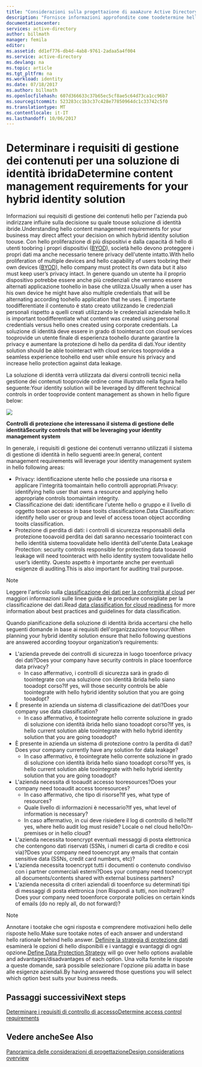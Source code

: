 ```yaml
---
title: "Considerazioni sulla progettazione di aaaAzure Active Directory ibrido identità - determinare i requisiti di gestione del contenuto | Documenti Microsoft"
description: "Fornisce informazioni approfondite come toodetermine hello requisiti di gestione dei contenuti dell'azienda. In genere quando un utente ha il proprio dispositivo potrebbe essere anche più credenziali che verranno essere alternati applicazione toohello in base che utilizza. È importante toodifferentiate il contenuto è stato creato utilizzando le credenziali personali rispetto a quelli creati utilizzando le credenziali aziendale hello. La soluzione di identità deve essere in grado di toointeract con cloud services tooprovide un utente finale di esperienza toohello durante garantire la privacy e aumentare la protezione di hello da perdita di dati."
documentationcenter: 
services: active-directory
author: billmath
manager: femila
editor: 
ms.assetid: dd1ef776-db4d-4ab8-9761-2adaa5a4f004
ms.service: active-directory
ms.devlang: na
ms.topic: article
ms.tgt_pltfrm: na
ms.workload: identity
ms.date: 07/18/2017
ms.author: billmath
ms.openlocfilehash: 607d366633c37b65ec5cf8ae5c64d73ca1cc96b7
ms.sourcegitcommit: 523283cc1b3c37c428e77850964dc1c33742c5f0
ms.translationtype: MT
ms.contentlocale: it-IT
ms.lasthandoff: 10/06/2017
---
```

# <a name="determine-content-management-requirements-for-your-hybrid-identity-solution"></a><span data-ttu-id="83ef0-106">Determinare i requisiti di gestione dei contenuti per una soluzione di identità ibrida</span><span class="sxs-lookup"><span data-stu-id="83ef0-106">Determine content management requirements for your hybrid identity solution</span></span>
<span data-ttu-id="83ef0-107">Informazioni sui requisiti di gestione dei contenuti hello per l'azienda può indirizzare influire sulla decisione su quale toouse soluzione di identità ibride.</span><span class="sxs-lookup"><span data-stu-id="83ef0-107">Understanding hello content management requirements for your business may direct affect your decision on which hybrid identity solution toouse.</span></span> <span data-ttu-id="83ef0-108">Con hello proliferazione di più dispositivi e dalla capacità di hello di utenti toobring i propri dispositivi ([BYOD](http://aka.ms/byodcg)), società hello devono proteggere i propri dati ma anche necessario tenere privacy dell'utente intatto.</span><span class="sxs-lookup"><span data-stu-id="83ef0-108">With hello proliferation of multiple devices and hello capability of users toobring their own devices ([BYOD](http://aka.ms/byodcg)), hello company must protect its own data but it also must keep user’s privacy intact.</span></span> <span data-ttu-id="83ef0-109">In genere quando un utente ha il proprio dispositivo potrebbe essere anche più credenziali che verranno essere alternati applicazione toohello in base che utilizza.</span><span class="sxs-lookup"><span data-stu-id="83ef0-109">Usually when a user has his own device he might have also multiple credentials that will be alternating according toohello application that he uses.</span></span> <span data-ttu-id="83ef0-110">È importante toodifferentiate il contenuto è stato creato utilizzando le credenziali personali rispetto a quelli creati utilizzando le credenziali aziendale hello.</span><span class="sxs-lookup"><span data-stu-id="83ef0-110">It is important toodifferentiate what content was created using personal credentials versus hello ones created using corporate credentials.</span></span> <span data-ttu-id="83ef0-111">La soluzione di identità deve essere in grado di toointeract con cloud services tooprovide un utente finale di esperienza toohello durante garantire la privacy e aumentare la protezione di hello da perdita di dati.</span><span class="sxs-lookup"><span data-stu-id="83ef0-111">Your identity solution should be able toointeract with cloud services tooprovide a seamless experience toohello end user while ensure his privacy and increase hello protection against data leakage.</span></span> 

<span data-ttu-id="83ef0-112">La soluzione di identità verrà utilizzata dai diversi controlli tecnici nella gestione dei contenuti tooprovide ordine come illustrato nella figura hello seguente:</span><span class="sxs-lookup"><span data-stu-id="83ef0-112">Your identity solution will be leveraged by different technical controls in order tooprovide content management as shown in hello figure below:</span></span>

![](./media/hybrid-id-design-considerations/securitycontrols.png)

<span data-ttu-id="83ef0-113">**Controlli di protezione che interessano il sistema di gestione delle identità**</span><span class="sxs-lookup"><span data-stu-id="83ef0-113">**Security controls that will be leveraging your identity management system**</span></span>

<span data-ttu-id="83ef0-114">In generale, i requisiti di gestione dei contenuti verranno utilizzati il sistema di gestione di identità in hello seguenti aree:</span><span class="sxs-lookup"><span data-stu-id="83ef0-114">In general, content management requirements will leverage your identity management system in hello following areas:</span></span>

* <span data-ttu-id="83ef0-115">Privacy: identificazione utente hello che possiede una risorsa e applicare l'integrità toomaintain hello controlli appropriati.</span><span class="sxs-lookup"><span data-stu-id="83ef0-115">Privacy: identifying hello user that owns a resource and applying hello appropriate controls toomaintain integrity.</span></span>
* <span data-ttu-id="83ef0-116">Classificazione dei dati: identificare l'utente hello o gruppo e il livello di oggetto tooan accesso in base tooits classificazione.</span><span class="sxs-lookup"><span data-stu-id="83ef0-116">Data Classification: identify hello user or group and level of access tooan object according tooits classification.</span></span> 
* <span data-ttu-id="83ef0-117">Protezione di perdita di dati: i controlli di sicurezza responsabili della protezione tooavoid perdita dei dati saranno necessario toointeract con hello identità sistema toovalidate hello identità dell'utente.</span><span class="sxs-lookup"><span data-stu-id="83ef0-117">Data Leakage Protection: security controls responsible for protecting data tooavoid leakage will need toointeract with hello identity system toovalidate hello user’s identity.</span></span> <span data-ttu-id="83ef0-118">Questo aspetto è importante anche per eventuali esigenze di auditing.</span><span class="sxs-lookup"><span data-stu-id="83ef0-118">This is also important for auditing trail purpose.</span></span>

> [!NOTE]
> <span data-ttu-id="83ef0-119">Leggere l'articolo sulla [classificazione dei dati per la conformità al cloud](http://download.microsoft.com/download/0/A/3/0A3BE969-85C5-4DD2-83B6-366AA71D1FE3/Data-Classification-for-Cloud-Readiness.pdf) per maggiori informazioni sulle linee guida e le procedure consigliate per la classificazione dei dati.</span><span class="sxs-lookup"><span data-stu-id="83ef0-119">Read [data classification for cloud readiness](http://download.microsoft.com/download/0/A/3/0A3BE969-85C5-4DD2-83B6-366AA71D1FE3/Data-Classification-for-Cloud-Readiness.pdf) for more information about best practices and guidelines for data classification.</span></span>
> 
> 

<span data-ttu-id="83ef0-120">Quando pianificazione della soluzione di identità ibrida accertarsi che hello seguenti domande in base ai requisiti dell'organizzazione tooyour:</span><span class="sxs-lookup"><span data-stu-id="83ef0-120">When planning your hybrid identity solution ensure that hello following questions are answered according tooyour organization’s requirements:</span></span>

* <span data-ttu-id="83ef0-121">L'azienda prevede dei controlli di sicurezza in luogo tooenforce privacy dei dati?</span><span class="sxs-lookup"><span data-stu-id="83ef0-121">Does your company have security controls in place tooenforce data privacy?</span></span>
  * <span data-ttu-id="83ef0-122">In caso affermativo, i controlli di sicurezza sarà in grado di toointegrate con una soluzione con identità ibrida hello siano tooadopt corso?</span><span class="sxs-lookup"><span data-stu-id="83ef0-122">If yes, will those security controls be able toointegrate with hello hybrid identity solution that you are going tooadopt?</span></span>
* <span data-ttu-id="83ef0-123">È presente in azienda un sistema di classificazione dei dati?</span><span class="sxs-lookup"><span data-stu-id="83ef0-123">Does your company use data classification?</span></span>
  * <span data-ttu-id="83ef0-124">In caso affermativo, è toointegrate hello corrente soluzione in grado di soluzione con identità ibrida hello siano tooadopt corso?</span><span class="sxs-lookup"><span data-stu-id="83ef0-124">If yes, is hello current solution able toointegrate with hello hybrid identity solution that you are going tooadopt?</span></span>
* <span data-ttu-id="83ef0-125">È presente in azienda un sistema di protezione contro la perdita di dati?</span><span class="sxs-lookup"><span data-stu-id="83ef0-125">Does your company currently have any solution for data leakage?</span></span> 
  * <span data-ttu-id="83ef0-126">In caso affermativo, è toointegrate hello corrente soluzione in grado di soluzione con identità ibrida hello siano tooadopt corso?</span><span class="sxs-lookup"><span data-stu-id="83ef0-126">If yes, is hello current solution able toointegrate with hello hybrid identity solution that you are going tooadopt?</span></span>
* <span data-ttu-id="83ef0-127">L'azienda necessita di tooaudit accesso tooresources?</span><span class="sxs-lookup"><span data-stu-id="83ef0-127">Does your company need tooaudit access tooresources?</span></span>
  * <span data-ttu-id="83ef0-128">In caso affermativo, che tipo di risorse?</span><span class="sxs-lookup"><span data-stu-id="83ef0-128">If yes, what type of resources?</span></span>
  * <span data-ttu-id="83ef0-129">Quale livello di informazioni è necessario?</span><span class="sxs-lookup"><span data-stu-id="83ef0-129">If yes, what level of information is necessary?</span></span>
  * <span data-ttu-id="83ef0-130">In caso affermativo, in cui deve risiedere il log di controllo di hello?</span><span class="sxs-lookup"><span data-stu-id="83ef0-130">If yes, where hello audit log must reside?</span></span> <span data-ttu-id="83ef0-131">Locale o nel cloud hello?</span><span class="sxs-lookup"><span data-stu-id="83ef0-131">On-premises or in hello cloud?</span></span>
* <span data-ttu-id="83ef0-132">L'azienda necessita tooencrypt eventuali messaggi di posta elettronica che contengono dati riservati (SSNs, i numeri di carta di credito e così via)?</span><span class="sxs-lookup"><span data-stu-id="83ef0-132">Does your company need tooencrypt any emails that contain sensitive data (SSNs, credit card numbers, etc)?</span></span>
* <span data-ttu-id="83ef0-133">L'azienda necessita tooencrypt tutti i documenti o contenuto condiviso con i partner commerciali esterni?</span><span class="sxs-lookup"><span data-stu-id="83ef0-133">Does your company need tooencrypt all documents/contents shared with external business partners?</span></span>
* <span data-ttu-id="83ef0-134">L'azienda necessita di criteri aziendali di tooenforce su determinati tipi di messaggi di posta elettronica (non Rispondi a tutti, non inoltrare)?</span><span class="sxs-lookup"><span data-stu-id="83ef0-134">Does your company need tooenforce corporate policies on certain kinds of emails (do no reply all, do not forward)?</span></span>

> [!NOTE]
> <span data-ttu-id="83ef0-135">Annotare i tootake che ogni risposta e comprendere motivazioni hello delle risposte hello.</span><span class="sxs-lookup"><span data-stu-id="83ef0-135">Make sure tootake notes of each answer and understand hello rationale behind hello answer.</span></span> <span data-ttu-id="83ef0-136">[Definire la strategia di protezione dati](active-directory-hybrid-identity-design-considerations-data-protection-strategy.md) esaminerà le opzioni di hello disponibili e i vantaggi e svantaggi di ogni opzione.</span><span class="sxs-lookup"><span data-stu-id="83ef0-136">[Define Data Protection Strategy](active-directory-hybrid-identity-design-considerations-data-protection-strategy.md) will go over hello options available and advantages/disadvantages of each option.</span></span>  <span data-ttu-id="83ef0-137">Una volta fornite le risposte a queste domande, sarà possibile selezionare l'opzione più adatta in base alle esigenze aziendali.</span><span class="sxs-lookup"><span data-stu-id="83ef0-137">By having answered those questions you will select which option best suits your business needs.</span></span>
> 
> 

## <a name="next-steps"></a><span data-ttu-id="83ef0-138">Passaggi successivi</span><span class="sxs-lookup"><span data-stu-id="83ef0-138">Next steps</span></span>
[<span data-ttu-id="83ef0-139">Determinare i requisiti di controllo di accesso</span><span class="sxs-lookup"><span data-stu-id="83ef0-139">Determine access control requirements</span></span>](active-directory-hybrid-identity-design-considerations-accesscontrol-requirements.md)

## <a name="see-also"></a><span data-ttu-id="83ef0-140">Vedere anche</span><span class="sxs-lookup"><span data-stu-id="83ef0-140">See Also</span></span>
[<span data-ttu-id="83ef0-141">Panoramica delle considerazioni di progettazione</span><span class="sxs-lookup"><span data-stu-id="83ef0-141">Design considerations overview</span></span>](active-directory-hybrid-identity-design-considerations-overview.md)

